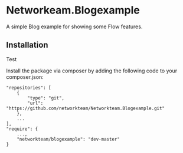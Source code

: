 Networkeam.Blogexample
======================

A simple Blog example for showing some Flow features.

Installation
------------

Test

Install the package via composer by adding the following code to your composer.json:

	"repositories": [
		{
			"type": "git",
			"url": "https://github.com/networkteam/Networkteam.Blogexample.git"
		},
		...
	],
	"require": {
		...,
		"networkteam/blogexample": "dev-master"
	}
